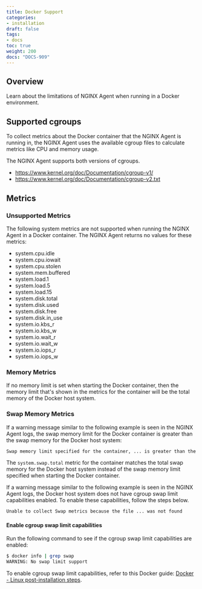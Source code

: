 ```yaml
---
title: Docker Support
categories:
- installation
draft: false
tags:
- docs
toc: true
weight: 200
docs: "DOCS-909"
---
```


## Overview

Learn about the limitations of NGINX Agent when running in a Docker environment.

## Supported cgroups

To collect metrics about the Docker container that the NGINX Agent is running in, the NGINX Agent uses the available cgroup files to calculate metrics like CPU and memory usage.

The NGINX Agent supports both versions of cgroups.

- https://www.kernel.org/doc/Documentation/cgroup-v1/ 
- https://www.kernel.org/doc/Documentation/cgroup-v2.txt 

## Metrics

### Unsupported Metrics

The following system metrics are not supported when running the NGINX Agent in a Docker container. The NGINX Agent returns no values for these metrics:

- system.cpu.idle
- system.cpu.iowait
- system.cpu.stolen
- system.mem.buffered
- system.load.1
- system.load.5
- system.load.15
- system.disk.total
- system.disk.used
- system.disk.free
- system.disk.in_use
- system.io.kbs_r
- system.io.kbs_w
- system.io.wait_r
- system.io.wait_w
- system.io.iops_r
- system.io.iops_w

### Memory Metrics

If no memory limit is set when starting the Docker container, then the memory limit that's shown in the metrics for the container will be the total memory of the Docker host system.

### Swap Memory Metrics

If a warning message similar to the following example is seen in the NGINX Agent logs, the swap memory limit for the Docker container is greater than the swap memory for the Docker host system:

```bash
Swap memory limit specified for the container, ... is greater than the host system swap memory ...
```

The `system.swap.total` metric for the container matches the total swap memory for the Docker host system instead of the swap memory limit specified when starting the Docker container.

If a warning message similar to the following example is seen in the NGINX Agent logs, the Docker host system does not have cgroup swap limit capabilities enabled. To enable these capabilities, follow the steps below.

```bash
Unable to collect Swap metrics because the file ... was not found
```

#### Enable cgroup swap limit capabilities

Run the following command to see if the cgroup swap limit capabilities are enabled:

```bash
$ docker info | grep swap
WARNING: No swap limit support
```

To enable cgroup swap limit capabilities, refer to this Docker guide: [Docker - Linux post-installation steps](https://docs.docker.com/engine/install/linux-postinstall/#your-kernel-does-not-support-cgroup-swap-limit-capabilities).
